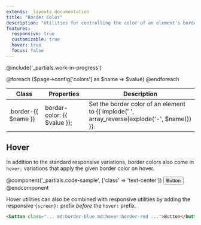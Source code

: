 ```yaml
---
extends: _layouts.documentation
title: "Border Color"
description: "Utilities for controlling the color of an element's borders."
features:
  responsive: true
  customizable: true
  hover: true
  focus: false
---
```


@include('_partials.work-in-progress')

<div class="border-t border-grey-lighter">
  <table class="w-full text-left table-collapse">
    <thead>
      <tr>
        <th class="text-sm font-semibold text-grey-darker p-2 bg-grey-lightest">Class</th>
        <th class="text-sm font-semibold text-grey-darker p-2 bg-grey-lightest">Properties</th>
        <th class="text-sm font-semibold text-grey-darker p-2 bg-grey-lightest">Description</th>
      </tr>
    </thead>
    <tbody class="align-baseline">
      @foreach ($page->config['colors'] as $name => $value)
        <tr>
          <td class="p-2 border-t {{ $loop->first ? 'border-smoke' : 'border-smoke-light' }} font-mono text-xs text-purple-dark">.border-{{ $name }}</td>
          <td class="p-2 border-t {{ $loop->first ? 'border-smoke' : 'border-smoke-light' }} font-mono text-xs text-blue-dark">border-color: {{ $value }};</td>
          <td class="p-2 border-t {{ $loop->first ? 'border-smoke' : 'border-smoke-light' }} text-sm text-grey-darker">Set the border color of an element to {{ implode(' ', array_reverse(explode('-', $name))) }}.</td>
        </tr>
      @endforeach
    </tbody>
  </table>
</div>

## Hover

In addition to the standard responsive variations, border colors also come in `hover:` variations that apply the given border color on hover.

@component('_partials.code-sample', ['class' => 'text-center'])
<button class="border-2 border-blue hover:border-red bg-transparent text-blue-dark hover:text-red-dark py-2 px-4 font-semibold rounded">
  Button
</button>
@endcomponent

Hover utilities can also be combined with responsive utilities by adding the responsive `{screen}:` prefix *before* the `hover:` prefix.

```html
<button class="... md:border-blue md:hover:border-red ...">Button</button>
```
